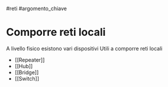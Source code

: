 #reti #argomento_chiave  
# Comporre reti locali
A livello fisico esistono vari dispositivi Utili a comporre reti locali

- [[Repeater]]
- [[Hub]]
- [[Bridge]]
- [[Switch]]